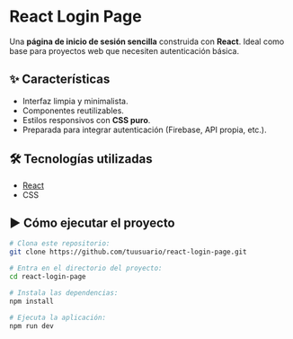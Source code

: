 # React Login Page

Una **página de inicio de sesión sencilla** construida con **React**. Ideal como base para proyectos web que necesiten autenticación básica.

## ✨ Características

- Interfaz limpia y minimalista.
- Componentes reutilizables.
- Estilos responsivos con **CSS puro**.
- Preparada para integrar autenticación (Firebase, API propia, etc.).

## 🛠️ Tecnologías utilizadas

- [React](https://reactjs.org/)
- CSS

## ▶️ Cómo ejecutar el proyecto

```bash
# Clona este repositorio:
git clone https://github.com/tuusuario/react-login-page.git

# Entra en el directorio del proyecto:
cd react-login-page

# Instala las dependencias:
npm install

# Ejecuta la aplicación:
npm run dev
